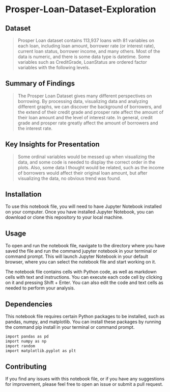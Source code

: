 # Prosper-Loan-Dataset-Exploration
## Dataset

> Prosper Loan dataset contains 113,937 loans with 81 variables on each loan, including loan amount, borrower rate (or interest rate), current loan status, borrower income, and many others. Most of the data is numeric, and there is some data type is datetime. Some variables such as CreditGrade, LoanStatus are ordered factor variables with the following levels.

## Summary of Findings

> The Prosper Loan Dataset gives many different perspectives on borrowing. By processing data, visualizing data and analyzing different graphs, we can discover the background of borrowers, and the extend of their credit grade and prosper rate affect the amount of their loan amount and the level of interest rate. In general, credit grade and prosper rate greatly affect the amount of borrowers and the interest rate.

## Key Insights for Presentation

> Some ordinal variables would be messed up when visualizing the data, and some code is needed to display the correct order in the plots. Also, some data I thought would be related, such as the income of borrowers would affect their original loan amount, but after visualizing the data, no obvious trend was found.

## Installation
To use this notebook file, you will need to have Jupyter Notebook installed on your computer. Once you have installed Jupyter Notebook, you can download or clone this repository to your local machine.


## Usage

To open and run the notebook file, navigate to the directory where you have saved the file and run the command jupyter notebook in your terminal or command prompt. This will launch Jupyter Notebook in your default browser, where you can select the notebook file and start working on it.

The notebook file contains cells with Python code, as well as markdown cells with text and instructions. You can execute each code cell by clicking on it and pressing Shift + Enter. You can also edit the code and text cells as needed to perform your analysis.

## Dependencies

This notebook file requires certain Python packages to be installed, such as pandas, numpy, and matplotlib. You can install these packages by running the command pip install <package-name> in your terminal or command prompt.

 ```bash
import pandas as pd
import numpy as np
import random
import matplotlib.pyplot as plt
```

## Contributing

If you find any issues with this notebook file, or if you have any suggestions for improvement, please feel free to open an issue or submit a pull request.
